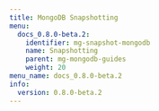 ```yaml
---
title: MongoDB Snapshotting
menu:
  docs_0.8.0-beta.2:
    identifier: mg-snapshot-mongodb
    name: Snapshotting
    parent: mg-mongodb-guides
    weight: 20
menu_name: docs_0.8.0-beta.2
info:
  version: 0.8.0-beta.2
---
```


